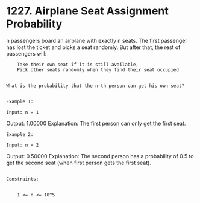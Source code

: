 # 1227. Airplane Seat Assignment Probability

n passengers board an airplane with exactly n seats. The first passenger has lost the ticket
        and picks a seat randomly. But after that, the rest of passengers will:

    
        Take their own seat if it is still available, 
        Pick other seats randomly when they find their seat occupied 
    

    What is the probability that the n-th person can get his own seat?

     
    Example 1:

    Input: n = 1
Output: 1.00000
Explanation: The first person can only get the first seat.

    Example 2:

    Input: n = 2
Output: 0.50000
Explanation: The second person has a probability of 0.5 to get the second seat (when first person gets the first seat).

     
    Constraints:

    
        1 <= n <= 10^5